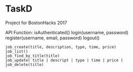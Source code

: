 # TaskD
Project for BostonHacks 2017

API Function:
	isAuthenticated()
	login(username, password)
	register(username, email, password)
	logout()

	job_create(title, description, type, time, price)
	job_list()
	job_find_by_title(title)
	job_update( title | descript | type | time | price )
	job_delete(title)
